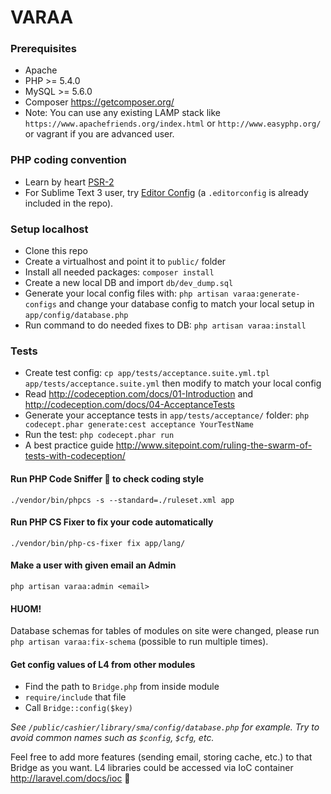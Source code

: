 # VARAA

### Prerequisites
- Apache
- PHP >= 5.4.0
- MySQL >= 5.6.0
- Composer https://getcomposer.org/
- Note: You can use any existing LAMP stack like
 `https://www.apachefriends.org/index.html`
  or `http://www.easyphp.org/` or vagrant if you are advanced user.

### PHP coding convention
- Learn by heart [PSR-2](http://www.php-fig.org/psr/psr-2/)
- For Sublime Text 3 user, try [Editor Config](http://editorconfig.org/)
(a `.editorconfig` is already included in the repo).

### Setup localhost
- Clone this repo
- Create a virtualhost and point it to `public/` folder
- Install all needed packages: `composer install`
- Create a new local DB and import `db/dev_dump.sql`
- Generate your local config files with: `php artisan varaa:generate-configs`
and change your database config to match your local setup in `app/config/database.php`
- Run command to do needed fixes to DB: `php artisan varaa:install`

### Tests
- Create test config: `cp app/tests/acceptance.suite.yml.tpl app/tests/acceptance.suite.yml` then modify to match your local config
- Read http://codeception.com/docs/01-Introduction and http://codeception.com/docs/04-AcceptanceTests
- Generate your acceptance tests in `app/tests/acceptance/` folder:
`php codecept.phar generate:cest acceptance YourTestName`
- Run the test: `php codecept.phar run`
- A best practice guide http://www.sitepoint.com/ruling-the-swarm-of-tests-with-codeception/

#### Run PHP Code Sniffer :gun: to check coding style
`./vendor/bin/phpcs -s --standard=./ruleset.xml app`

#### Run PHP CS Fixer to fix your code automatically
`./vendor/bin/php-cs-fixer fix app/lang/`

#### Make a user with given email an Admin
`php artisan varaa:admin <email>`

#### HUOM!
Database schemas for tables of modules on site were changed, please run `php artisan varaa:fix-schema` (possible to run multiple times).

#### Get config values of L4 from other modules

* Find the path to `Bridge.php` from inside module
* `require/include` that file
* Call `Bridge::config($key)`

_See `/public/cashier/library/sma/config/database.php` for example. Try to avoid common names such as `$config`, `$cfg`, etc._

Feel free to add more features (sending email, storing cache, etc.) to that Bridge as you want. L4 libraries could be accessed via IoC container http://laravel.com/docs/ioc :dancers:
